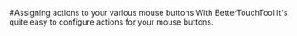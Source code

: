 #Assigning actions to your various mouse buttons
With BetterTouchTool it's quite easy to configure actions for your mouse buttons.

